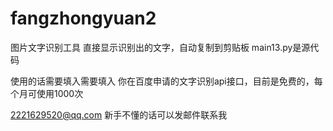 # fangzhongyuan2
图片文字识别工具 直接显示识别出的文字，自动复制到剪贴板 
main13.py是源代码

使用的话需要填入需要填入 你在百度申请的文字识别api接口，目前是免费的，每个月可使用1000次

2221629520@qq.com  新手不懂的话可以发邮件联系我


